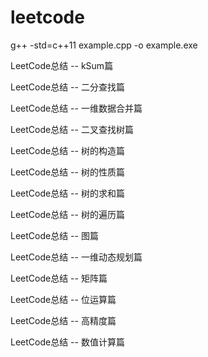 leetcode
========

g++ -std=c++11 example.cpp -o example.exe

LeetCode总结 -- kSum篇

LeetCode总结 -- 二分查找篇

LeetCode总结 -- 一维数据合并篇

LeetCode总结 -- 二叉查找树篇

LeetCode总结 -- 树的构造篇

LeetCode总结 -- 树的性质篇

LeetCode总结 -- 树的求和篇

LeetCode总结 -- 树的遍历篇

LeetCode总结 -- 图篇

LeetCode总结 -- 一维动态规划篇

LeetCode总结 -- 矩阵篇

LeetCode总结 -- 位运算篇

LeetCode总结 -- 高精度篇

LeetCode总结 -- 数值计算篇
